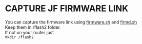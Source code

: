 # CAPTURE JF FIRMWARE LINK<br/>
You can capture the firmware link using [firmware.sh](https://github.com/Naitik1208/JF-ROUTER/blob/main/firmware.sh) and [firmd.sh](https://github.com/Naitik1208/JF-ROUTER/blob/main/firmd.sh) <br/>
Keep them in /flash2 folder. <br/>
If not on your router just <br/>
`mkdir /flash2`
